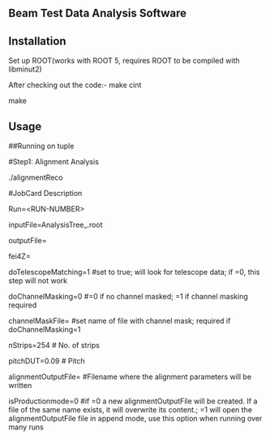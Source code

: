 ## Beam Test Data Analysis Software
## Installation

Set up ROOT(works with ROOT 5, requires ROOT to be compiled with libminut2)

After checking out the code:-
make cint

make 

## Usage
##Running on tuple

#Step1: Alignment Analysis

./alignmentReco <jobcardName>

#JobCard Description

Run=\<RUN-NUMBER\>

inputFile=AnalysisTree_<RUN-NUMBER>.root

outputFile=<output-file name>

fei4Z=<FEI4-distance>

doTelescopeMatching=1 #set to true; will look for telescope data; if =0, this step will not work

doChannelMasking=0 #=0 if no channel masked; =1 if channel masking required

channelMaskFile=<filename> #set name of file with channel mask; required if doChannelMasking=1 

nStrips=254 # No. of strips

pitchDUT=0.09 # Pitch

alignmentOutputFile=<filename> #Filename where the alignment parameters will be written

isProductionmode=0 #if =0 a new alignmentOutputFile will be created. If a file of the same name exists,
it will overwrite its content.; =1 will open the alignmentOutputFile file in append mode, use this 
option when running over many runs

